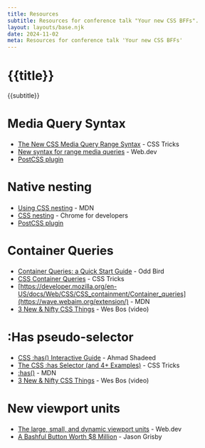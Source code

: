 ```yaml
---
title: Resources
subtitle: Resources for conference talk "Your new CSS BFFs".
layout: layouts/base.njk
date: 2024-11-02
meta: Resources for conference talk 'Your new CSS BFFs'
---
```


<div class="container__blog">

<h1>{{title}}</h1>
<p class="subtitle">{{subtitle}}</p>

## Media Query Syntax

- [The New CSS Media Query Range Syntax](https://css-tricks.com/the-new-css-media-query-range-syntax/) - CSS Tricks
- [New syntax for range media queries](https://web.dev/articles/media-query-range-syntax) - Web.dev
- [PostCSS plugin](https://github.com/postcss/postcss-media-minmax)

## Native nesting

- [Using CSS nesting](https://developer.mozilla.org/en-US/docs/Web/CSS/CSS_nesting/Using_CSS_nesting) - MDN
- [CSS nesting](https://developer.chrome.com/docs/css-ui/css-nesting) - Chrome for developers
- [PostCSS plugin](https://github.com/csstools/postcss-plugins/tree/main/plugins/postcss-nesting)

## Container Queries

- [Container Queries: a Quick Start Guide](https://www.oddbird.net/2021/04/05/containerqueries/) - Odd Bird
- [CSS Container Queries](https://css-tricks.com/css-container-queries/) - CSS Tricks
- [https://developer.mozilla.org/en-US/docs/Web/CSS/CSS_containment/Container_queries](https://wave.webaim.org/extension/) - MDN
- [3 New & Nifty CSS Things](https://www.youtube.com/watch?v=DxJXvTFiWSI&ab_channel=WesBos) - Wes Bos (video)

## :Has pseudo-selector

- [CSS :has() Interactive Guide](https://ishadeed.com/article/css-has-guide/) - Ahmad Shadeed
- [The CSS :has Selector (and 4+ Examples)](https://css-tricks.com/the-css-has-selector/) - CSS Tricks
- [:has()](https://developer.mozilla.org/en-US/docs/Web/CSS/:has) - MDN
- [3 New & Nifty CSS Things](https://www.youtube.com/watch?v=DxJXvTFiWSI&ab_channel=WesBos) - Wes Bos (video)

## New viewport units

- [The large, small, and dynamic viewport units](https://web.dev/blog/viewport-units) - Web.dev
- [A Bashful Button Worth $8 Million](https://cloudfour.com/thinks/a-bashful-button-worth-8-million/) - Jason Grisby

</div>
<style>h2 {font-size: 1.675rem} h3 {font-size: 1.25rem}</style>
